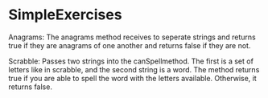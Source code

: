 # SimpleExercises
Anagrams:
The anagrams method receives to seperate strings and returns true if they are anagrams of one another and returns false if they are not.

Scrabble:
Passes two strings into the canSpellmethod. The first is a set of letters like in scrabble, and the second string is a word. The method returns true if you are able to spell the word with the letters available. Otherwise, it returns false. 
